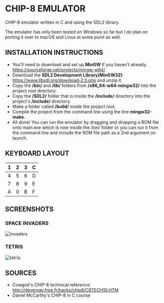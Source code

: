 # CHIP-8 EMULATOR
CHIP-8 emulator written in C and using the SDL2 library.

The emulator has only been tested on Windows so far but I do plan on porting it over to macOS and Linux at some point as well.

## INSTALLATION INSTRUCTIONS
- You'll need to download and set up **MinGW** if you haven't already: https://sourceforge.net/projects/mingw-w64/
- Download the **SDL2 Development Library(MinGW32)**: https://www.libsdl.org/download-2.0.php and unzip it.
- Copy the **/bin/** and **/lib/** folders from **/x86_64-w64-mingw32/** into the project root directory.
- Copy the **/SDL2/** folder that is inside the **/include/** directory into the project's **/include/** directory.
- Make a folder called **/build/** inside the project root.
- Compile the project from the command line using the line **mingw32-make**.
- All done! You can run the emulator by dragging and dropping a ROM file onto main.exe which is now inside the /bin/ folder or you can run it from the command line and include the ROM file path as a 2nd argument on launch.

## KEYBOARD LAYOUT

| 1  | 2 | 3  | C |
| ------------- | ------------- | ------------- | ------------- |
| 4  | 5  | 6  | D  |
| 7  | 8  | 9  | E  |
| A  | 0  | B  | F  |

## SCREENSHOTS
### SPACE INVADERS
![invaders](https://user-images.githubusercontent.com/61395703/170269121-64a136e5-a479-4944-9857-acb08998b749.png)
### TETRIS
![tetris](https://user-images.githubusercontent.com/61395703/170268833-60167ff8-3d6b-4257-b36c-90c15267b9e4.png)

## SOURCES
- Cowgod's CHIP-8 technical reference: http://devernay.free.fr/hacks/chip8/C8TECH10.HTM
- Daniel McCarthy's CHIP-8 in C course

